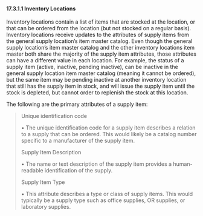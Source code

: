 #### 17.3.1.1 Inventory Locations

Inventory locations contain a list of items that are stocked at the location, or that can be ordered from the location (but not stocked on a regular basis). Inventory locations receive updates to the attributes of supply items from the general supply location’s item master catalog. Even though the general supply location’s item master catalog and the other inventory locations item master both share the majority of the supply item attributes, those attributes can have a different value in each location. For example, the status of a supply item (active, inactive, pending inactive), can be inactive in the general supply location item master catalog (meaning it cannot be ordered), but the same item may be pending inactive at another inventory location that still has the supply item in stock, and will issue the supply item until the stock is depleted, but cannot order to replenish the stock at this location.

The following are the primary attributes of a supply item:

> Unique identification code
>
> • The unique identification code for a supply item describes a relation to a supply that can be ordered. This would likely be a catalog number specific to a manufacturer of the supply item.
>
> Supply Item Description
>
> • The name or text description of the supply item provides a human-readable identification of the supply.
>
> Supply Item Type
>
> • This attribute describes a type or class of supply items. This would typically be a supply type such as office supplies, OR supplies, or laboratory supplies.
